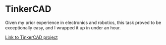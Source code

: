 # TinkerCAD
Given my prior experience in electronics and robotics, this task proved to be exceptionally easy, and I wrapped it up in under an hour.

[Link to TinkerCAD project](https://www.tinkercad.com/things/1SttjNNi2Xq-task-11-automatic-retractable-roof?sharecode=5haryW0qwXDZoH20EF6AfSMfvVt6daKjDLRQIrjNfec)
